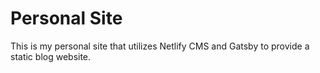 # Personal Site
This is my personal site that utilizes Netlify CMS and Gatsby to provide a static blog website.
